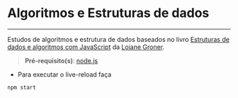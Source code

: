 # Algoritmos e Estruturas de dados
----------

Estudos de algoritmos e estrutura de dados baseados no livro [Estruturas de dados e algoritmos com JavaScript](https://www.amazon.com.br/Estruturas-dados-algoritmos-com-JavaScript-ebook/dp/B07P6SZJVQ/ref=sr_1_2?adgrpid=1141293728110836&dchild=1&hvadid=71330944898337&hvbmt=bp&hvdev=c&hvlocphy=678&hvnetw=o&hvqmt=p&hvtargid=kwd-71331371551296%3Aloc-20&hydadcr=5682_11235265&keywords=algoritmo+e+estrutura+de+dados&qid=1605412517&sr=8-2&tag=msndesktopsta-20) da [Loiane Groner](https://github.com/loiane).

> **Pré-requisito(s)**: [node.js](https://nodejs.org/en/download/)

- Para executar o live-reload faça
```bash
npm start
```
